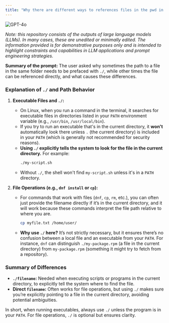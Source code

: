 ```yaml
---
title: "Why there are different ways to references files in the pwd in Linux"
---
```

![GPT-4o](https://img.shields.io/badge/GPT--4o-3333FF?style=for-the-badge&logo=openai&logoColor=white)



*Note: this repository consists of the outputs of large language models (LLMs). In many cases, these are unedited or minimally edited. The information provided is for demonstrative purposes only and is intended to highlight constraints and capabilities in LLM applications and prompt engineering strategies.*


**Summary of the prompt:** The user asked why sometimes the path to a file in the same folder needs to be prefaced with `./`, while other times the file can be referenced directly, and what causes these differences.

### Explanation of `./` and Path Behavior

1. **Executable Files and `./`:**
   - On Linux, when you run a command in the terminal, it searches for executable files in directories listed in your `PATH` environment variable (e.g., `/usr/bin`, `/usr/local/bin`).
   - If you try to run an executable that's in the current directory, it **won't** automatically look there unless `.` (the current directory) is included in your `PATH` (which is generally not recommended for security reasons).
   - **Using `./` explicitly tells the system to look for the file in the current directory.** For example:
     ```bash
     ./my-script.sh
     ```
   - Without `./`, the shell won't find `my-script.sh` unless it's in a `PATH` directory.

2. **File Operations (e.g., `dnf install` or `cp`):**
   - For commands that work with files (`dnf`, `cp`, `rm`, etc.), you can often just provide the filename directly if it’s in the current directory, and it will work because these commands interpret the file path relative to where you are.
     ```bash
     cp myfile.txt /home/user/
     ```
   - **Why use `./` here?** It’s not strictly necessary, but it ensures there’s no confusion between a local file and an executable from your `PATH`. For instance, `dnf` can distinguish `./my-package.rpm` (a file in the current directory) from `my-package.rpm` (something it might try to fetch from a repository).

### Summary of Differences
- **`./filename`:** Needed when executing scripts or programs in the current directory, to explicitly tell the system where to find the file.
- **Direct `filename`:** Often works for file operations, but using `./` makes sure you’re explicitly pointing to a file in the current directory, avoiding potential ambiguities.

In short, when running executables, always use `./` unless the program is in your `PATH`. For file operations, `./` is optional but ensures clarity.